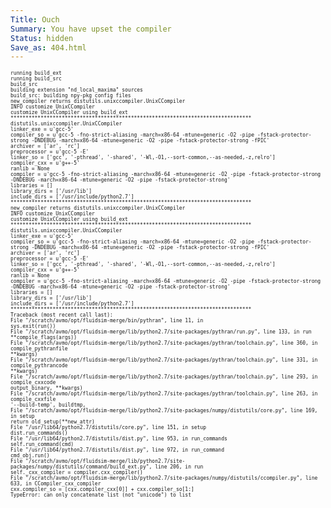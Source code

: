 ```yaml
---
Title: Ouch
Summary: You have upset the compiler
Status: hidden
Save_as: 404.html
---
```


<style>
.main {
    text-align: center;
    position: relative;
}
.main h1 {
    transition: 300ms font-size;
    font-size: 150pt;
}
div.main div.admonition {
    position: fixed;
    top: 220px;
    left: 25px;
    right: 25px;
    transform: translateY(55px) rotate(5deg);
    margin: 0;
    animation: 500ms stamp both linear 1s;
    z-index: 10;
}

@keyframes stamp {
    from {
        opacity: 0;
        transform: scale(10);
    }
    10% {
        opacity: 1;
    }
    to {}
}

div.main div.admonition h1,
div.main div.admonition p {
    text-align: center;
}

@media (max-width: 415px) {
    div.main div.admonition h1 {
        font-size: 64pt;
    }
}
</style>

<div class='main' markdown='1'>

<div class='admonition m-note m-danger' markdown='1'>
# 404

We couldn't find the page you were looking for.

You probably meant to go somewhere else.

Click on the navbar to try a different page.

page.

</div>


</div>

<div class="main">
<style>
    .code {
        font-size: 6pt;
        white-space: pre-line;
        text-align: left;
        overflow-x: revert;
        color: var(--danger-filled-background-color);
        animation: 300ms shake1 linear 10;
    }

    @keyframes shake1 {
        2% {
            transform: translate(0.5px, -1.5px) rotate(-0.5deg);
        }
        4% {
            transform: translate(0.5px, 1.5px) rotate(1.5deg);
        }
        6% {
            transform: translate(1.5px, 1.5px) rotate(1.5deg);
        }
        8% {
            transform: translate(2.5px, 1.5px) rotate(0.5deg);
        }
        10% {
            transform: translate(0.5px, 2.5px) rotate(0.5deg);
        }
        12% {
            transform: translate(1.5px, 1.5px) rotate(0.5deg);
        }
        14% {
            transform: translate(0.5px, 0.5px) rotate(0.5deg);
        }
        16% {
            transform: translate(-1.5px, -0.5px) rotate(1.5deg);
        }
        18% {
            transform: translate(0.5px, 0.5px) rotate(1.5deg);
        }
        20% {
            transform: translate(2.5px, 2.5px) rotate(1.5deg);
        }
        22% {
            transform: translate(0.5px, -1.5px) rotate(1.5deg);
        }
        24% {
            transform: translate(-1.5px, 1.5px) rotate(-0.5deg);
        }
        26% {
            transform: translate(1.5px, 0.5px) rotate(1.5deg);
        }
        28% {
            transform: translate(-0.5px, -0.5px) rotate(-0.5deg);
        }
        30% {
            transform: translate(1.5px, -0.5px) rotate(-0.5deg);
        }
        32% {
            transform: translate(2.5px, -1.5px) rotate(1.5deg);
        }
        34% {
            transform: translate(2.5px, 2.5px) rotate(-0.5deg);
        }
        36% {
            transform: translate(0.5px, -1.5px) rotate(0.5deg);
        }
        38% {
            transform: translate(2.5px, -0.5px) rotate(-0.5deg);
        }
        40% {
            transform: translate(-0.5px, 2.5px) rotate(0.5deg);
        }
        42% {
            transform: translate(-1.5px, 2.5px) rotate(0.5deg);
        }
        44% {
            transform: translate(-1.5px, 1.5px) rotate(0.5deg);
        }
        46% {
            transform: translate(1.5px, -0.5px) rotate(-0.5deg);
        }
        48% {
            transform: translate(2.5px, -0.5px) rotate(0.5deg);
        }
        50% {
            transform: translate(-1.5px, 1.5px) rotate(0.5deg);
        }
        52% {
            transform: translate(-0.5px, 1.5px) rotate(0.5deg);
        }
        54% {
            transform: translate(-1.5px, 1.5px) rotate(0.5deg);
        }
        56% {
            transform: translate(0.5px, 2.5px) rotate(1.5deg);
        }
        58% {
            transform: translate(2.5px, 2.5px) rotate(0.5deg);
        }
        60% {
            transform: translate(2.5px, -1.5px) rotate(1.5deg);
        }
        62% {
            transform: translate(-1.5px, 0.5px) rotate(1.5deg);
        }
        64% {
            transform: translate(-1.5px, 1.5px) rotate(1.5deg);
        }
        66% {
            transform: translate(0.5px, 2.5px) rotate(1.5deg);
        }
        68% {
            transform: translate(2.5px, -1.5px) rotate(1.5deg);
        }
        70% {
            transform: translate(2.5px, 2.5px) rotate(0.5deg);
        }
        72% {
            transform: translate(-0.5px, -1.5px) rotate(1.5deg);
        }
        74% {
            transform: translate(-1.5px, 2.5px) rotate(1.5deg);
        }
        76% {
            transform: translate(-1.5px, 2.5px) rotate(1.5deg);
        }
        78% {
            transform: translate(-1.5px, 2.5px) rotate(0.5deg);
        }
        80% {
            transform: translate(-1.5px, 0.5px) rotate(-0.5deg);
        }
        82% {
            transform: translate(-1.5px, 0.5px) rotate(-0.5deg);
        }
        84% {
            transform: translate(-0.5px, 0.5px) rotate(1.5deg);
        }
        86% {
            transform: translate(2.5px, 1.5px) rotate(0.5deg);
        }
        88% {
            transform: translate(-1.5px, 0.5px) rotate(1.5deg);
        }
        90% {
            transform: translate(-1.5px, -0.5px) rotate(-0.5deg);
        }
        92% {
            transform: translate(-1.5px, -1.5px) rotate(1.5deg);
        }
        94% {
            transform: translate(0.5px, 0.5px) rotate(-0.5deg);
        }
        96% {
            transform: translate(2.5px, -0.5px) rotate(-0.5deg);
        }
        98% {
            transform: translate(-1.5px, -1.5px) rotate(-0.5deg);
        }
    }
</style>

<pre class='code'>
running build_ext
running build_src
build_src
building extension "nd_local_maxima" sources
build_src: building npy-pkg config files
new_compiler returns distutils.unixccompiler.UnixCCompiler
INFO     customize UnixCCompiler
customize UnixCCompiler using build_ext
********************************************************************************
distutils.unixccompiler.UnixCCompiler
linker_exe    = u'gcc-5'
compiler_so   = u'gcc-5 -fno-strict-aliasing -march=x86-64 -mtune=generic -O2 -pipe -fstack-protector-strong -DNDEBUG -march=x86-64 -mtune=generic -O2 -pipe -fstack-protector-strong -fPIC'
archiver      = ['ar', 'rc']
preprocessor  = u'gcc-5 -E'
linker_so     = ['gcc', '-pthread', '-shared', '-Wl,-O1,--sort-common,--as-needed,-z,relro']
compiler_cxx  = u'g++-5'
ranlib        = None
compiler      = u'gcc-5 -fno-strict-aliasing -march=x86-64 -mtune=generic -O2 -pipe -fstack-protector-strong -DNDEBUG -march=x86-64 -mtune=generic -O2 -pipe -fstack-protector-strong'
libraries     = []
library_dirs  = ['/usr/lib']
include_dirs  = ['/usr/include/python2.7']
********************************************************************************
new_compiler returns distutils.unixccompiler.UnixCCompiler
INFO     customize UnixCCompiler
customize UnixCCompiler using build_ext
********************************************************************************
distutils.unixccompiler.UnixCCompiler
linker_exe    = u'gcc-5'
compiler_so   = u'gcc-5 -fno-strict-aliasing -march=x86-64 -mtune=generic -O2 -pipe -fstack-protector-strong -DNDEBUG -march=x86-64 -mtune=generic -O2 -pipe -fstack-protector-strong -fPIC'
archiver      = ['ar', 'rc']
preprocessor  = u'gcc-5 -E'
linker_so     = ['gcc', '-pthread', '-shared', '-Wl,-O1,--sort-common,--as-needed,-z,relro']
compiler_cxx  = u'g++-5'
ranlib        = None
compiler      = u'gcc-5 -fno-strict-aliasing -march=x86-64 -mtune=generic -O2 -pipe -fstack-protector-strong -DNDEBUG -march=x86-64 -mtune=generic -O2 -pipe -fstack-protector-strong'
libraries     = []
library_dirs  = ['/usr/lib']
include_dirs  = ['/usr/include/python2.7']
********************************************************************************
Traceback (most recent call last):
  File "/scratch/avmo/opt/fluidsim-merge/bin/pythran", line 11, in <module>
    sys.exit(run())
  File "/scratch/avmo/opt/fluidsim-merge/lib/python2.7/site-packages/pythran/run.py", line 133, in run
    **compile_flags(args))
  File "/scratch/avmo/opt/fluidsim-merge/lib/python2.7/site-packages/pythran/toolchain.py", line 360, in compile_pythranfile
    **kwargs)
  File "/scratch/avmo/opt/fluidsim-merge/lib/python2.7/site-packages/pythran/toolchain.py", line 331, in compile_pythrancode
    **kwargs)
  File "/scratch/avmo/opt/fluidsim-merge/lib/python2.7/site-packages/pythran/toolchain.py", line 293, in compile_cxxcode
    output_binary, **kwargs)
  File "/scratch/avmo/opt/fluidsim-merge/lib/python2.7/site-packages/pythran/toolchain.py", line 263, in compile_cxxfile
    '--build-temp', buildtmp,
  File "/scratch/avmo/opt/fluidsim-merge/lib/python2.7/site-packages/numpy/distutils/core.py", line 169, in setup
    return old_setup(**new_attr)
  File "/usr/lib64/python2.7/distutils/core.py", line 151, in setup
    dist.run_commands()
  File "/usr/lib64/python2.7/distutils/dist.py", line 953, in run_commands
    self.run_command(cmd)
  File "/usr/lib64/python2.7/distutils/dist.py", line 972, in run_command
    cmd_obj.run()
  File "/scratch/avmo/opt/fluidsim-merge/lib/python2.7/site-packages/numpy/distutils/command/build_ext.py", line 206, in run
    self._cxx_compiler = compiler.cxx_compiler()
  File "/scratch/avmo/opt/fluidsim-merge/lib/python2.7/site-packages/numpy/distutils/ccompiler.py", line 633, in CCompiler_cxx_compiler
    cxx.compiler_so = [cxx.compiler_cxx[0]] + cxx.compiler_so[1:]
TypeError: can only concatenate list (not "unicode") to list
</div>
